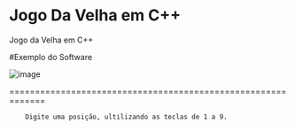 # Jogo Da Velha em C++
Jogo da Velha em C++

#Exemplo do Software

![image](http://www.zeusframe.org/img/Exemplo.png)

=============================================================
```
	Digite uma posição, ultilizando as teclas de 1 a 9.
```